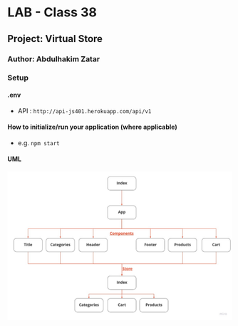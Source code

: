 # LAB - Class 38

## Project: Virtual Store

### Author: Abdulhakim Zatar

### Setup

#### .env

* API : ```http://api-js401.herokuapp.com/api/v1```

#### How to initialize/run your application (where applicable)

- e.g. `npm start`

#### UML

![uml](./imgs/uml.jpg)
